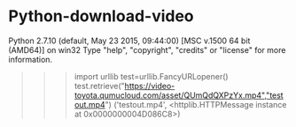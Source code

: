 # Python-download-video

Python 2.7.10 (default, May 23 2015, 09:44:00) [MSC v.1500 64 bit (AMD64)] on win32
Type "help", "copyright", "credits" or "license" for more information.

>>> import urllib
>>> test=urllib.FancyURLopener()
>>> test.retrieve("https://video-toyota.qumucloud.com/asset/QUmQdQXPzYx.mp4","testout.mp4")
('testout.mp4', <httplib.HTTPMessage instance at 0x0000000004D086C8>)

